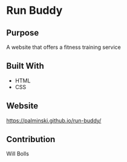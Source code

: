 # Run Buddy

## Purpose
A website that offers a fitness training service

## Built With
* HTML
* CSS

## Website
https://palminski.github.io/run-buddy/

## Contribution
Will Bolls
